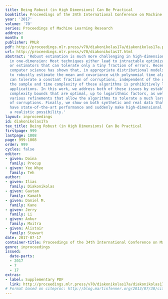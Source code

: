 ```yaml
---
title: Being Robust (in High Dimensions) Can Be Practical
booktitle: Proceedings of the 34th International Conference on Machine Learning
year: '2017'
volume: '70'
series: Proceedings of Machine Learning Research
address: 
month: 0
publisher: PMLR
pdf: http://proceedings.mlr.press/v70/diakonikolas17a/diakonikolas17a.pdf
url: http://proceedings.mlr.press/v70/diakonikolas17.html
abstract: 'Robust estimation is much more challenging in high-dimensions than it is
  in one-dimension: Most techniques either lead to intractable optimization problems
  or estimators that can tolerate only a tiny fraction of errors. Recent work in theoretical
  computer science has shown that, in appropriate distributional models, it is possible
  to robustly estimate the mean and covariance with polynomial time algorithms that
  can tolerate a constant fraction of corruptions, independent of the dimension. However,
  the sample and time complexity of these algorithms is prohibitively large for high-dimensional
  applications. In this work, we address both of these issues by establishing sample
  complexity bounds that are optimal, up to logarithmic factors, as well as giving
  various refinements that allow the algorithms to tolerate a much larger fraction
  of corruptions. Finally, we show on both synthetic and real data that our algorithms
  have state-of-the-art performance and suddenly make high-dimensional robust estimation
  a realistic possibility.'
layout: inproceedings
id: diakonikolas17a
tex_title: Being Robust (in High Dimensions) Can Be Practical
firstpage: 999
lastpage: 1008
page: 999-1008
order: 999
cycles: false
editor:
- given: Doina
  family: Precup
- given: Yee Whye
  family: Teh
author:
- given: Ilias
  family: Diakonikolas
- given: Gautam
  family: Kamath
- given: Daniel M.
  family: Kane
- given: Jerry
  family: Li
- given: Ankur
  family: Moitra
- given: Alistair
  family: Stewart
date: 2017-07-17
container-title: Proceedings of the 34th International Conference on Machine Learning
genre: inproceedings
issued:
  date-parts:
  - 2017
  - 7
  - 17
extras:
- label: Supplementary PDF
  link: http://proceedings.mlr.press/v70/diakonikolas17a/diakonikolas17a-supp.pdf
# Format based on citeproc: http://blog.martinfenner.org/2013/07/30/citeproc-yaml-for-bibliographies/
---
```

